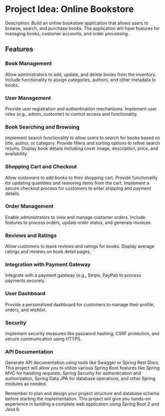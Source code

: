 # Project Idea: Online Bookstore

Description: Build an online bookstore application that allows users to browse, search, and purchase books. The application will have features for managing books, customer accounts, and order processing.

## Features

### Book Management

Allow administrators to add, update, and delete books from the inventory.
Include functionality to assign categories, authors, and other metadata to books.

### User Management

Provide user registration and authentication mechanisms.
Implement user roles (e.g., admin, customer) to control access and functionality.

### Book Searching and Browsing

Implement search functionality to allow users to search for books based on title, author, or category.
Provide filters and sorting options to refine search results.
Display book details including cover image, description, price, and availability.

### Shopping Cart and Checkout

Allow customers to add books to their shopping cart.
Provide functionality for updating quantities and removing items from the cart.
Implement a secure checkout process for customers to enter shipping and payment details.

### Order Management

Enable administrators to view and manage customer orders.
Include features to process orders, update order status, and generate invoices.

### Reviews and Ratings

Allow customers to leave reviews and ratings for books.
Display average ratings and reviews on book detail pages.

### Integration with Payment Gateway

Integrate with a payment gateway (e.g., Stripe, PayPal) to process payments securely.
### User Dashboard

Provide a personalized dashboard for customers to manage their profile, orders, and wishlist.

### Security

Implement security measures like password hashing, CSRF protection, and secure communication using HTTPS.

### API Documentation

Generate API documentation using tools like Swagger or Spring Rest Docs.
This project will allow you to utilize various Spring Boot features like Spring MVC for handling requests, Spring Security for authentication and authorization, Spring Data JPA for database operations, and other Spring modules as needed.

Remember to plan and design your project structure and database schema before starting the implementation. This project will give you hands-on experience in building a complete web application using Spring Boot 2 and Java 8.
